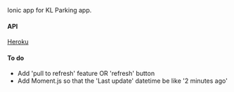 Ionic app for KL Parking app.

#### API

[Heroku](http://kl-parking-spots.herokuapp.com/)

#### To do

- Add 'pull to refresh' feature OR 'refresh' button
- Add Moment.js so that the 'Last update' datetime be like '2 minutes ago' 